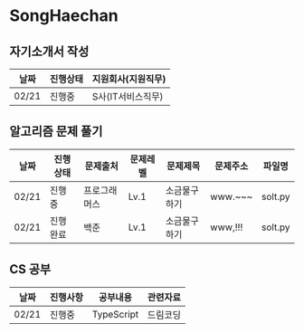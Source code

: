 # SongHaechan

## 자기소개서 작성
|날짜|진행상태|지원회사(지원직무)|
|----|----|----|
|02/21|진행중|S사(IT서비스직무)|

## 알고리즘 문제 풀기
|날짜|진행상태|문제출처|문제레벨|문제제목|문제주소|파일명|
|----|----|----|----|----|----|----|
|02/21|진행중|프로그래머스|Lv.1|소금물구하기|www.~~~|solt.py|
|02/21|진행완료|백준|Lv.1|소금물구하기|www,!!!|solt.py|

## CS 공부
|날짜|진행사항|공부내용|관련자료|
|----|----|----|----|
|02/21|진행중|TypeScript|드림코딩|